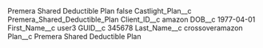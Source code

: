 <?xml version="1.0" encoding="UTF-8"?>
<CustomMetadata xmlns="http://soap.sforce.com/2006/04/metadata" xmlns:xsi="http://www.w3.org/2001/XMLSchema-instance" xmlns:xsd="http://www.w3.org/2001/XMLSchema">
    <label>Premera Shared Deductible Plan</label>
    <protected>false</protected>
    <values>
        <field>Castlight_Plan__c</field>
        <value xsi:type="xsd:string">Premera_Shared_Deductible_Plan</value>
    </values>
    <values>
        <field>Client_ID__c</field>
        <value xsi:type="xsd:string">amazon</value>
    </values>
    <values>
        <field>DOB__c</field>
        <value xsi:type="xsd:date">1977-04-01</value>
    </values>
    <values>
        <field>First_Name__c</field>
        <value xsi:type="xsd:string">user3</value>
    </values>
    <values>
        <field>GUID__c</field>
        <value xsi:type="xsd:string">345678</value>
    </values>
    <values>
        <field>Last_Name__c</field>
        <value xsi:type="xsd:string">crossoveramazon</value>
    </values>
    <values>
        <field>Plan__c</field>
        <value xsi:type="xsd:string">Premera Shared Deductible Plan</value>
    </values>
</CustomMetadata>
